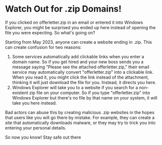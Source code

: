 # Watch Out for .zip Domains!

If you clicked on offerletter.zip in an email or entered it into Windows Explorer, you might be surprised you ended up here instead of opening the file you were expecting. So what's going on?

Starting from May 2023, anyone can create a website ending in .zip. This can create confusion for two reasons:

1. Some services automatically add clickable links when you enter a domain name. So if you get hired and your new boss sends you a message saying "Please see the attached offerletter.zip," their email service may automatically convert "offerletter.zip" into a clickable link. When you read it, you might click the link instead of the attachment, thinking it will just download the file for you. Instead, it directs you here.
2. Windows Explorer will take you to a website if you search for a non-existent zip file on your computer. So if you type "offerletter.zip" into Windows Explorer but there's no file by that name on your system, it will take you here instead.

Bad actors can abuse this by creating malicious .zip websites in the hopes that users like you will go there by mistake. For example, they can create a site that automatically downloads malware, or they may try to trick you into entering your personal details.

So now you know! Stay safe out there 
